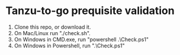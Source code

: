 # Tanzu-to-go prequisite validation

1. Clone this repo, or download it.
2. On Mac/Linux run "./check.sh".
3. On Windows in CMD.exe, run "powershell .\Check.ps1"
4. On Windows in Powershell, run ".\Check.ps1"
